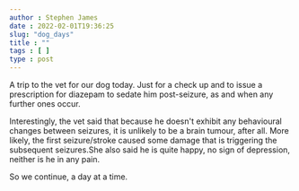 ```yaml
---
author : Stephen James
date : 2022-02-01T19:36:25
slug: "dog_days" 
title : ""
tags : [ ]
type : post
---
```

A trip to the vet for our dog today. Just for a check up and to issue a prescription for diazepam to sedate him post-seizure, as and when any further ones occur. 

Interestingly, the vet said that because he doesn't exhibit any behavioural changes between seizures, it is unlikely to be a brain tumour, after all. More likely, the first seizure/stroke caused some damage that is triggering the subsequent seizures.She also said he is quite happy, no sign of depression, neither is he in any pain. 

So we continue, a day at a time.


